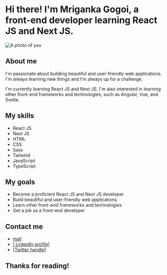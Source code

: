 
# Hi there! I'm Mriganka Gogoi, a front-end developer learning React JS and Next JS.

![A photo of you](https://avatars.githubusercontent.com/u/[Mriganka5137])

## About me

I'm passionate about building beautiful and user-friendly web applications. I'm always learning new things and I'm always up for a challenge.

I'm currently learning React JS and Next JS. I'm also interested in learning other front-end frameworks and technologies, such as Angular, Vue, and Svelte.

## My skills

* React JS
* Next JS
* HTML
* CSS
* Sass
* Tailwind
* JavaScript
* TypeScript
  

## My goals

* Become a proficient React JS and Next JS developer
* Build beautiful and user-friendly web applications
* Learn other front-end frameworks and technologies
* Get a job as a front-end developer

## Contact me

* [mail](gogoimriganka09@gmail.com)
* [[ LinkedIn profile](https://www.linkedin.com/in/mriganka-gogoi/)]
* [[Twitter handle](https://twitter.com/_Mriganka_)]

## Thanks for reading!

